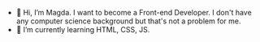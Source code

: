 - 👋 Hi, I’m Magda. I want to become a Front-end Developer. I don't have any computer science background but that's not a problem for me. 
- 🌱 I’m currently learning HTML, CSS, JS.

<!---
AhuraMagda/AhuraMagda is a ✨ special ✨ repository because its `README.md` (this file) appears on your GitHub profile.
You can click the Preview link to take a look at your changes.
--->
